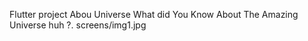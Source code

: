 Flutter project Abou Universe What did You Know About The Amazing Universe huh ?.
screens/img1.jpg


